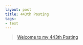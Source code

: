 ```yaml
---
layout: post
title: 443th Posting
tags: 
- text
---
```


> [Welcome to my 443th Posting](https://janghan-kor.tistory.com/1686)
